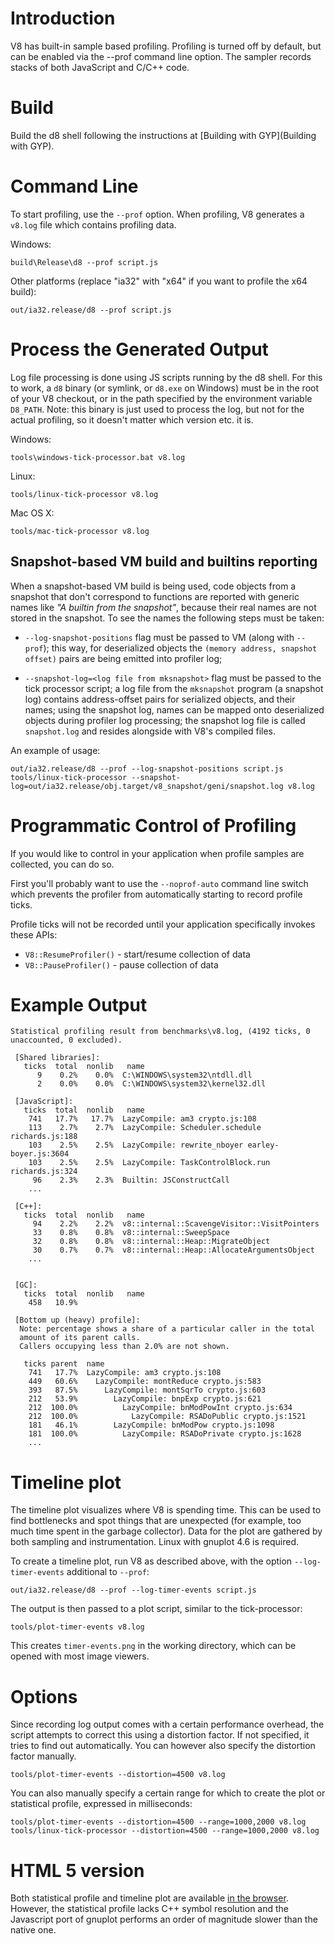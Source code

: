 # Introduction

V8 has built-in sample based profiling. Profiling is turned off by default, but can be enabled via the --prof command line option. The sampler records stacks of both JavaScript and C/C++ code.

# Build
Build the d8 shell following the instructions at [Building with GYP](Building with GYP).


# Command Line
To start profiling, use the `--prof` option.  When profiling, V8 generates a `v8.log` file which contains profiling data.

Windows:
```
build\Release\d8 --prof script.js
```

Other platforms (replace "ia32" with "x64" if you want to profile the x64 build):
```
out/ia32.release/d8 --prof script.js
```

# Process the Generated Output

Log file processing is done using JS scripts running by the d8 shell. For this to work, a `d8` binary (or symlink, or `d8.exe` on Windows) must be in the root of your V8 checkout, or in the path specified by the environment variable `D8_PATH`. Note: this binary is just used to process the log, but not for the actual profiling, so it doesn't matter which version etc. it is.

Windows:
```
tools\windows-tick-processor.bat v8.log
```

Linux:
```
tools/linux-tick-processor v8.log
```

Mac OS X:
```
tools/mac-tick-processor v8.log
```

## Snapshot-based VM build and builtins reporting

When a snapshot-based VM build is being used, code objects from a snapshot that don't correspond to functions are reported with generic names like _"A builtin from the snapshot"_, because their real names are not stored in the snapshot. To see the names the following steps must be taken:

  * `--log-snapshot-positions` flag must be passed to VM (along with `--prof`); this way, for deserialized objects the `(memory address, snapshot offset)` pairs are being emitted into profiler log;

  * `--snapshot-log=<log file from mksnapshot>` flag must be passed to the tick processor script; a log file from the `mksnapshot` program (a snapshot log) contains address-offset pairs for serialized objects, and their names; using the snapshot log, names can be mapped onto deserialized objects during profiler log processing; the snapshot log file is called `snapshot.log` and resides alongside with V8's compiled files.

An example of usage:
```
out/ia32.release/d8 --prof --log-snapshot-positions script.js
tools/linux-tick-processor --snapshot-log=out/ia32.release/obj.target/v8_snapshot/geni/snapshot.log v8.log
```

# Programmatic Control of Profiling
If you would like to control in your application when profile samples are collected, you can do so.

First you'll probably want to use the `--noprof-auto` command line switch which prevents the profiler from automatically starting to record profile ticks.

Profile ticks will not be recorded until your application specifically invokes these APIs:
  * `V8::ResumeProfiler()` - start/resume collection of data
  * `V8::PauseProfiler()` - pause collection of data

# Example Output

```
Statistical profiling result from benchmarks\v8.log, (4192 ticks, 0 unaccounted, 0 excluded).

 [Shared libraries]:
   ticks  total  nonlib   name
      9    0.2%    0.0%  C:\WINDOWS\system32\ntdll.dll
      2    0.0%    0.0%  C:\WINDOWS\system32\kernel32.dll

 [JavaScript]:
   ticks  total  nonlib   name
    741   17.7%   17.7%  LazyCompile: am3 crypto.js:108
    113    2.7%    2.7%  LazyCompile: Scheduler.schedule richards.js:188
    103    2.5%    2.5%  LazyCompile: rewrite_nboyer earley-boyer.js:3604
    103    2.5%    2.5%  LazyCompile: TaskControlBlock.run richards.js:324
     96    2.3%    2.3%  Builtin: JSConstructCall
    ...

 [C++]:
   ticks  total  nonlib   name
     94    2.2%    2.2%  v8::internal::ScavengeVisitor::VisitPointers
     33    0.8%    0.8%  v8::internal::SweepSpace
     32    0.8%    0.8%  v8::internal::Heap::MigrateObject
     30    0.7%    0.7%  v8::internal::Heap::AllocateArgumentsObject
    ...


 [GC]:
   ticks  total  nonlib   name
    458   10.9%

 [Bottom up (heavy) profile]:
  Note: percentage shows a share of a particular caller in the total
  amount of its parent calls.
  Callers occupying less than 2.0% are not shown.

   ticks parent  name
    741   17.7%  LazyCompile: am3 crypto.js:108
    449   60.6%    LazyCompile: montReduce crypto.js:583
    393   87.5%      LazyCompile: montSqrTo crypto.js:603
    212   53.9%        LazyCompile: bnpExp crypto.js:621
    212  100.0%          LazyCompile: bnModPowInt crypto.js:634
    212  100.0%            LazyCompile: RSADoPublic crypto.js:1521
    181   46.1%        LazyCompile: bnModPow crypto.js:1098
    181  100.0%          LazyCompile: RSADoPrivate crypto.js:1628
    ...
```

# Timeline plot
The timeline plot visualizes where V8 is spending time. This can be used to find bottlenecks and spot things that are unexpected (for example, too much time spent in the garbage collector). Data for the plot are gathered by both sampling and instrumentation. Linux with gnuplot 4.6 is required.

To create a timeline plot, run V8 as described above, with the option `--log-timer-events` additional to `--prof`:
```
out/ia32.release/d8 --prof --log-timer-events script.js
```

The output is then passed to a plot script, similar to the tick-processor:
```
tools/plot-timer-events v8.log
```

This creates `timer-events.png` in the working directory, which can be opened with most image viewers.

# Options
Since recording log output comes with a certain performance overhead, the script attempts to correct this using a distortion factor. If not specified, it tries to find out automatically. You can however also specify the distortion factor manually.
```
tools/plot-timer-events --distortion=4500 v8.log
```

You can also manually specify a certain range for which to create the plot or statistical profile, expressed in milliseconds:
```
tools/plot-timer-events --distortion=4500 --range=1000,2000 v8.log
tools/linux-tick-processor --distortion=4500 --range=1000,2000 v8.log
```

# HTML 5 version
Both statistical profile and timeline plot are available [in the browser](http://v8.googlecode.com/svn/branches/bleeding_edge/tools/profviz/profviz.html). However, the statistical profile lacks C++ symbol resolution and the Javascript port of gnuplot performs an order of magnitude slower than the native one.